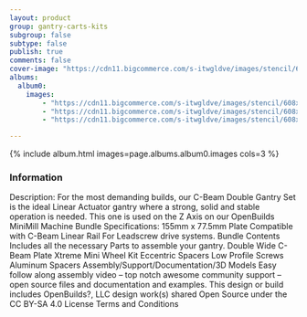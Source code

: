 ```yaml
---
layout: product
group: gantry-carts-kits
subgroup: false
subtype: false
publish: true
comments: false
cover-image: "https://cdn11.bigcommerce.com/s-itwgldve/images/stencil/608x608/products/649/3799/Profile_Picture__81401.1675310607.png?c=2"
albums:
  album0:
    images:
        - "https://cdn11.bigcommerce.com/s-itwgldve/images/stencil/608x608/products/649/3799/Profile_Picture__81401.1675310607.png?c=2"
        - "https://cdn11.bigcommerce.com/s-itwgldve/images/stencil/608x608/products/649/3798/secondary_picture__02854.1675310607.png?c=2"
        - "https://cdn11.bigcommerce.com/s-itwgldve/images/stencil/608x608/products/649/3996/double_wide_gantry_set__74638.1675310607.jpg?c=2"

---
```


{% include album.html images=page.albums.album0.images cols=3 %}

### Information

Description:
 For the most demanding builds, our C-Beam Double Gantry Set is the ideal Linear Actuator gantry where a strong, solid and stable operation is needed. This one is used on the Z Axis on our OpenBuilds MiniMill Machine Bundle   Specifications: 155mm x 77.5mm Plate Compatible with C-Beam Linear Rail For Leadscrew drive systems. Bundle Contents Includes all the necessary Parts to assemble your gantry. Double Wide  C-Beam Plate Xtreme Mini  Wheel Kit Eccentric Spacers Low Profile Screws Aluminum Spacers Assembly/Support/Documentation/3D Models Easy follow along assembly video – top notch awesome community support – open source files and documentation and examples. This design or build includes  OpenBuilds?, LLC design work(s) shared Open Source under the CC BY-SA 4.0 License Terms and Conditions   


